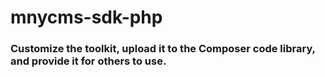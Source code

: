 # mnycms-sdk-php
### Customize the toolkit, upload it to the Composer code library, and provide it for others to use.